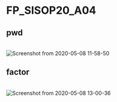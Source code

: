# FP_SISOP20_A04
## pwd
<br/>![Screenshot from 2020-05-08 11-58-50](https://user-images.githubusercontent.com/56763570/81375716-4e82b980-912c-11ea-8c1d-46d8b1527464.png)<br/>
## factor
<br/>![Screenshot from 2020-05-08 13-00-36](https://user-images.githubusercontent.com/56763570/81375718-4fb3e680-912c-11ea-90ab-236d779c2e30.png)<br/>
